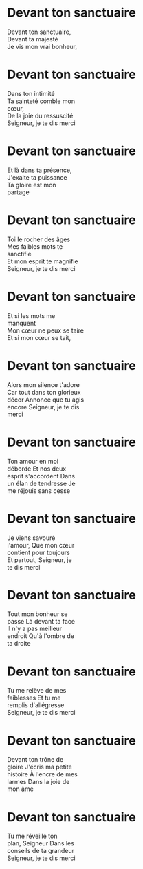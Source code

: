 # Devant ton sanctuaire  

Devant ton sanctuaire,  
Devant ta majesté  
Je vis mon vrai bonheur,  

# Devant ton sanctuaire  

Dans ton intimité  
Ta sainteté comble mon  
cœur,  
De la joie du ressuscité  
Seigneur, je te dis merci  

# Devant ton sanctuaire  

Et là dans ta présence,  
J'exalte ta puissance  
Ta gloire est mon  
partage  

# Devant ton sanctuaire  

Toi le rocher des âges  
Mes faibles mots te  
sanctifie  
Et mon esprit te magnifie  
Seigneur, je te dis merci  

# Devant ton sanctuaire  

Et si les mots me  
manquent  
Mon cœur ne peux se taire  
Et si mon cœur se tait,  

# Devant ton sanctuaire  

Alors mon silence t'adore  
Car tout dans ton glorieux  
décor Annonce que tu agis  
encore Seigneur, je te dis  
merci  

# Devant ton sanctuaire  

Ton amour en moi  
déborde Et nos deux  
esprit s'accordent Dans  
un élan de tendresse Je  
me réjouis sans cesse  

# Devant ton sanctuaire  

Je viens savouré  
l'amour, Que mon cœur  
contient pour toujours  
Et partout, Seigneur, je  
te dis merci  

# Devant ton sanctuaire  

Tout mon bonheur se  
passe Là devant ta face  
Il n'y a pas meilleur  
endroit Qu'à l'ombre de  
ta droite  

# Devant ton sanctuaire  

Tu me relève de mes  
faiblesses Et tu me  
remplis d'allégresse  
Seigneur, je te dis merci  

# Devant ton sanctuaire  

Devant ton trône de  
gloire J'écris ma petite  
histoire À l'encre de mes  
larmes Dans la joie de  
mon âme  

# Devant ton sanctuaire  

Tu me réveille ton  
plan, Seigneur Dans les  
conseils de ta grandeur  
Seigneur, je te dis merci  
